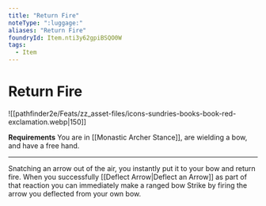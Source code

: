 ```yaml
---
title: "Return Fire"
noteType: ":luggage:"
aliases: "Return Fire"
foundryId: Item.nti3y62gpiBSQO0W
tags:
  - Item
---
```


# Return Fire
![[pathfinder2e/Feats/zz_asset-files/icons-sundries-books-book-red-exclamation.webp|150]]

**Requirements** You are in [[Monastic Archer Stance]], are wielding a bow, and have a free hand.

* * *

Snatching an arrow out of the air, you instantly put it to your bow and return fire. When you successfully [[Deflect Arrow|Deflect an Arrow]] as part of that reaction you can immediately make a ranged bow Strike by firing the arrow you deflected from your own bow.
